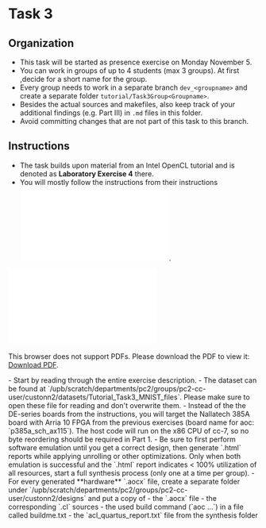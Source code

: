 # Task 3

## Organization
- This task will be started as presence exercise on Monday November 5.
- You can work in groups of up to 4 students (max 3 groups). At first ,decide for a short name for the group.
- Every group needs to work in a separate branch `dev_<groupname>` and create a separate folder `tutorial/Task3Group<Groupname>`.
- Besides the actual sources and makefiles, also keep track of your additional findings (e.g. Part III) in `.md` files in this folder.
- Avoid committing changes that are not part of this task to this branch.

## Instructions
- The task builds upon material from an Intel OpenCL tutorial and is denoted as **Laboratory Exercise 4** there.
- You will mostly follow the instructions from their instructions ![(the Intel Laboratory Instructions).](opencl_lab4.pdf).
<object data="opencl_lab4.pdf" type="application/pdf" width="700px" height="1000px">
    <embed src="opencl_lab4.pdf">
        <p>This browser does not support PDFs. Please download the PDF to view it: <a href="opencl_lab4.pdf">Download PDF</a>.</p>
    </embed>
</object>
- Start by reading through the entire exercise description.
- The dataset can be found at `/upb/scratch/departments/pc2/groups/pc2-cc-user/custonn2/datasets/Tutorial_Task3_MNIST_files`. Please make sure to open these file for reading and don't overwrite them.
- Instead of the the DE-series boards from the instructions, you will target the Nallatech 385A board with Arria 10 FPGA from the previous exercises (board name for aoc: `p385a_sch_ax115`). The host code will run on the x86 CPU of cc-7, so no byte reordering should be required in Part 1.
- Be sure to first perform software emulation until you get a correct design, then generate `.html` reports while applying unrolling or other optimizations. Only when both emulation is successful and the `.html` report indicates < 100% utilization of all resources, start a  full synthesis process (only one at a time per group).
- For every generated **hardware** `.aocx` file, create a separate folder under `/upb/scratch/departments/pc2/groups/pc2-cc-user/custonn2/designs` and put a copy of
	- the `.aocx` file
	- the corresponding `.cl` sources
	- the used build command (`aoc ...`) in a file called buildme.txt
	- the `acl_quartus_report.txt` file from the synthesis folder